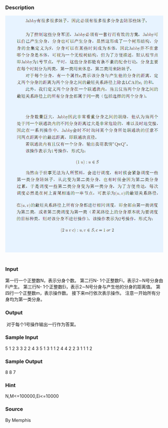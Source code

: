 
### Description
![](/JudgeOnline/upload/201503/a1.PNG) 
### Input
第一行一个正整数N，表示分身个数。
第二行N- 1个正整数Fi，表示2∼N号分身由Fi产生。
第三行N- 1个正整数Ei，表示2∼N号分身与产生他的分身的距离值。
第四行一个正整数m，表示操作数。
接下来m行依次表示操作。
注意一开始所有分身均为第一类分身。


### Output
 对于每个1号操作输出一行作为答案。

### Sample Input
5
1 2 3 3
2 2 4 3
5
1 3
1 1
2 4 4 2
2 3 1 1
1 2
### Sample Output
8
8
7
### Hint
N,M<=100000,Ei<=10000
### Source
By Memphis